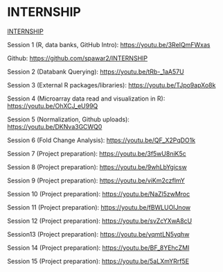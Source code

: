 # INTERNSHIP

[INTERNSHIP](https://pawar1550.wixsite.com/claflin-courses/copy-of-csci-hnth-391-2)

Session 1 (R, data banks, GitHub Intro): https://youtu.be/3ReIQmFWxas

Github: https://github.com/spawar2/INTERNSHIP

Session 2 (Databank Querying): https://youtu.be/tRb-_1aA57U

Session 3 (External R packages/libraries): https://youtu.be/TJpo9apXo8k

Session 4 (Microarray data read and visualization in R): https://youtu.be/OhXCJ_eU99Q

Session 5 (Normalization, Github uploads): https://youtu.be/DKNva3GCWQ0

Session 6 (Fold Change Analysis): https://youtu.be/QF_X2PqDO1k

Session 7 (Project preparation): https://youtu.be/3f5wU8niK5c

Session 8 (Project preparation): https://youtu.be/9whLbYgicsw

Session 9 (Project preparation): https://youtu.be/viKm2czflmY

Session 10 (Project preparation): https://youtu.be/NaZl5zwMroc

Session 11  (Project preparation): https://youtu.be/fBWLUOIJnow

Session 12 (Project preparation): https://youtu.be/svZcYXwA8cU

Session13 (Project preparation): https://youtu.be/yqmtLN5yqhw

Session 14 (Project preparation): https://youtu.be/BF_8YEhcZMI

Session 15 (Project preparation): https://youtu.be/5aLXmYRrf5E
